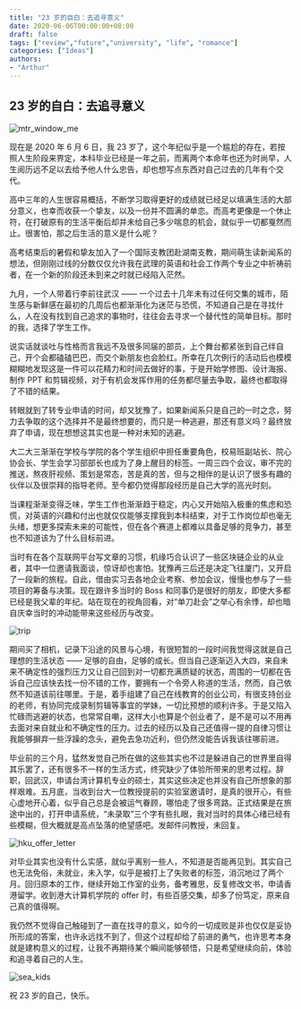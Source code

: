 ```yaml
---
title: "23 岁的自白：去追寻意义"
date: 2020-06-06T00:00:00+08:00
draft: false
tags: ["review","future","university", "life", "romance"]
categories: ["Ideas"]
authors:
- "Arthur"
---
```


## 23 岁的自白：去追寻意义

![mtr_window_me](https://pseudoyu.oss-cn-hangzhou.aliyuncs.com/images/mtr_window_me.jpeg)

现在是 2020 年 6 月 6 日，我 23 岁了，这个年纪似乎是一个尴尬的存在，若按照人生阶段来界定，本科毕业已经是一年之前，而离两个本命年也还为时尚早，人生阅历远不足以去给予他人什么忠告，却也想写点东西对自己过去的几年有个交代。

高中三年的人生很容易概括，不断学习取得更好的成绩就已经足以填满生活的大部分意义，也幸而收获一个挚友，以及一份并不圆满的单恋。而高考更像是一个休止符，在打破原有的生活平衡后却并未给自己多少喘息的机会，就似乎一切都戛然而止。很害怕，那之后生活的意义是什么呢？

高考结束后的暑假和挚友加入了一个国际支教团赴湖南支教，期间萌生读新闻系的想法，但刚刚过线的分数仅仅允许我在武理的英语和社会工作两个专业之中祈祷前者，在一个新的阶段还未到来之时就已经陷入茫然。

九月，一个人带着行李前往武汉 —— 一个过去十几年未有过任何交集的城市，陌生感与新鲜感在最初的几周后也都渐渐化为迷茫与恐慌，不知道自己是在寻找什么，人在没有找到自己追求的事物时，往往会去寻求一个替代性的简单目标。那时的我，选择了学生工作。

说实话就谈吐与性格而言我远不及很多同届的部员，上个舞台都紧张到自己绊自己，开个会都磕磕巴巴，而交个新朋友也会脸红。所幸在几次例行的活动后也模模糊糊地发现这是一件可以花精力和时间去做好的事，于是开始学修图、设计海报、制作 PPT 和剪辑视频，对于有机会发挥作用的任务都尽量去争取，最终也都取得了不错的结果。

转眼就到了转专业申请的时间，却又犹豫了，如果新闻系只是自己的一时之念，努力去争取的这个选择并不是最终想要的，而只是一种逃避，那还有意义吗？最终放弃了申请，现在想想这其实也是一种对未知的逃避。

大二大三渐渐在学校与学院的各个学生组织中担任重要角色，校易班副站长、院心协会长、学生会学习部部长也成为了身上醒目的标签。一周三四个会议，审不完的推送，熬夜肝视频、策划是常态，苦是真的苦，但与之相伴的是认识了很多有趣的伙伴以及很崇拜的指导老师。至今都仍觉得那段经历是自己大学的高光时刻。

当课程渐渐变得乏味，学生工作也渐渐趋于稳定，内心又开始陷入极重的焦虑和恐慌，对英语的兴趣和付出也就仅仅能够支撑我到本科结束，对于工作岗位却也毫无头绪，想更多探索未来的可能性，但在各个赛道上都难以具备足够的竞争力，甚至也不知道该为了什么目标前进。

当时有在各个互联网平台写文章的习惯，机缘巧合认识了一些区块链企业的从业者，其中一位邀请我面谈，惊讶却也害怕。犹豫再三后还是决定飞往厦门，又开启了一段新的旅程。自此，借由实习去各地企业考察、参加会议，慢慢也参与了一些项目的筹备与决策。现在跟许多当时的 Boss 和同事仍是很好的朋友，即使大多都已经是我父辈的年纪。站在现在的视角回看，对“单刀赴会”之举心有余悸，却也暗自庆幸当时的冲动能带来这些经历与改变。

![trip](https://pseudoyu.oss-cn-hangzhou.aliyuncs.com/images/trip.jpeg)

期间买了相机，记录下沿途的风景与心境，有很短暂的一段时间我觉得这就是自己理想的生活状态 —— 足够的自由，足够的成长。但当自己逐渐迈入大四，来自未来不确定性的强烈压力又让自己回到对一切都充满质疑的状态，周围的一切都在告诉自己应该快去找一份不错的工作，要拥有一个令旁人称道的生活，然而，自己依然不知道该前往哪里。于是，着手组建了自己在线教育的创业公司，有很支持创业的老师，有协同完成录制剪辑等事宜的学妹，一切比预想的顺利许多。于是又陷入忙碌而逃避的状态，也常常自嘲，这样大小也算是个创业者了，是不是可以不用再去面对来自就业和不确定性的压力。过去的经历以及自己还值得一提的自律习惯让我能够摒弃一些浮躁的念头，避免去急功近利，但仍然没能告诉我该往哪前进。

毕业前的三个月，猛然发觉自己所在做的这些其实也不过是躲进自己的世界里自得其乐罢了，还有很多不一样的生活方式，终究缺少了体验所带来的思考过程。辞职，回武汉，申请台湾计算机专业的硕士，其实这些决定也并没有自己所想象的那样艰难。五月底，当收到台大一位教授提前的实验室邀请时，是真的很开心，有些心虚地开心着，似乎自己总是会被运气眷顾，哪怕走了很多弯路。正式结果是在旅途中出的，打开申请系统，“未录取”三个字有些扎眼，我对当时的具体心绪已经有些模糊，但大概就是高点坠落的绝望感吧。发邮件问教授，未回复。

![hku_offer_letter](https://pseudoyu.oss-cn-hangzhou.aliyuncs.com/images/hku_offer_letter.jpeg)

对毕业其实也没有什么实感，就似乎离别一些人，不知道是否能再见到。其实自己也无法免俗，未就业，未入学，似乎是被打上了失败者的标签，消沉地过了两个月。回归原本的工作，继续开始工作室的业务，备考雅思，反复修改文书，申请香港留学。收到港大计算机学院的 offer 时，有些百感交集，却多了份笃定，原来自己真的值得啊。

我仍然不觉得自己触碰到了一直在找寻的意义，如今的一切成败是非也仅仅是妥协所形成的答案，也许永远找不到了，但这个过程却给了前进的勇气，也许思考本身就是建构意义的过程，让我不再期待某个瞬间能够顿悟，只是希望继续向前，体验和追寻着自己的人生。

![sea_kids](https://pseudoyu.oss-cn-hangzhou.aliyuncs.com/images/sea_kids.jpeg)

祝 23 岁的自己，快乐。